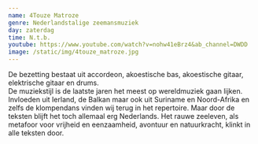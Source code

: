 ```yaml
---
name: 4Touze Matroze
genre: Nederlandstalige zeemansmuziek
day: zaterdag
time: N.t.b.
youtube: https://www.youtube.com/watch?v=nohw41eBrz4&ab_channel=DWDD
image: /static/img/4touze_matroze.jpg
---
```

<!--StartFragment-->

De bezetting bestaat uit accordeon, akoestische bas, akoestische gitaar, elektrische gitaar en drums.\
De muziekstijl is de laatste jaren het meest op wereldmuziek gaan lijken. Invloeden uit Ierland, de Balkan maar ook uit Suriname en Noord-Afrika en zelfs de klompendans vinden wij terug in het repertoire. Maar door de teksten blijft het toch allemaal erg Nederlands. Het rauwe zeeleven, als metafoor voor vrijheid en eenzaamheid, avontuur en natuurkracht, klinkt in alle teksten door.

<!--EndFragment-->